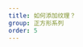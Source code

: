 ```yaml
---
title: 如何添加纹理？
group: 正方形系列
order: 5
---
```


<code src="../demos/rect/textures/index.tsx" ></code>
